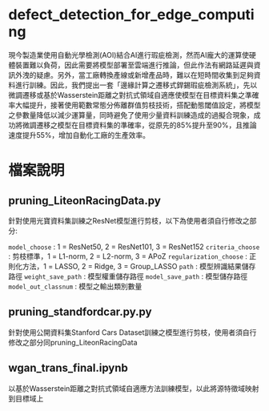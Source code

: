 # defect_detection_for_edge_computing
現今製造業使用自動光學檢測(AOI)結合AI進行瑕疵檢測，然而AI龐大的運算使硬體裝置難以負荷，因此需要將模型部署至雲端進行推論，但此作法有網路延遲與資訊外洩的疑慮。另外，當工廠轉換產線或新增產品時，難以在短時間收集到足夠資料進行訓練。因此，我們提出一套「邊緣計算之遷移式銲錫瑕疵檢測系統」，先以微調遷移或基於Wasserstein距離之對抗式領域自適應使模型在目標資料集之準確率大幅提升，接著使用範數常態分佈離群值剪枝技術，搭配動態閾值設定，將模型之參數量降低以減少運算量，同時避免了使用少量資料訓練造成的過擬合現象，成功將微調遷移之模型在目標資料集的準確率，從原先的85%提升至90%，且推論速度提升55%，增加自動化工廠的生產效率。

# 檔案說明

## pruning_LiteonRacingData.py
針對使用光寶資料集訓練之ResNet模型進行剪枝，以下為使用者須自行修改之部分:

`model_choose` : 1 = ResNet50, 2 = ResNet101, 3 = ResNet152
`criteria_choose` : 剪枝標準，1 = L1-norm, 2 = L2-norm, 3 = APoZ
`regularization_choose` : 正則化方法，1 = LASSO, 2 = Ridge, 3 = Group_LASSO
`path` : 模型辨識結果儲存路徑
`weight_save_path` : 模型權重儲存路徑
`model_save_path` : 模型儲存路徑
`model_out_classnum` : 模型之輸出類別數量



## pruning_standfordcar.py.py
針對使用公開資料集Stanford Cars Dataset訓練之模型進行剪枝，使用者須自行修改之部分同pruning_LiteonRacingData



## wgan_trans_final.ipynb
以基於Wasserstein距離之對抗式領域自適應方法訓練模型，以此將源特徵域映射到目標域上
